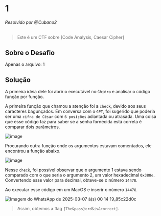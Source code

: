 # 1

###### Resolvido por @Cubano2
> Este é um CTF sobre [Code Analysis, Caesar Cipher]

## Sobre o Desafio  

Apenas o arquivo: 1

## Solução

A primeira ideia dele foi abrir o executável no `Ghidra` e analisar o código função por função.

A primeira função que chamou a atenção foi a `check`, devido aos seus caracteres bagunçados. Em conversa com o `GPT`, foi sugerido que poderia ser uma `cifra de César` com `6 posições` adiantada ou atrasada. Uma coisa que esse código faz para saber se a senha fornecida está correta é comparar dois parâmetros.

![image](https://github.com/user-attachments/assets/538aa8e6-da81-4e72-8dc6-dcd8a5f558ae)

Procurando outra função onde os argumentos estavam comentados, ele encontrou a função abaixo.

![image](https://github.com/user-attachments/assets/034604ca-869b-4a8f-bcee-50d4460d078f)

Nesse `check`, foi possível observar que o argumento 1 estava sendo comparado com o que seria o argumento 2, um valor hexadecimal `0x388e`. Convertendo esse valor para decimal, obteve-se o número `14478`.

Ao executar esse código em um MacOS e inserir o número `14478`.

![Imagem do WhatsApp de 2025-03-07 à(s) 00 14 19_85c22d0c](https://github.com/user-attachments/assets/0c337889-aa0a-4526-b02f-61d3024c7198)

> Assim, obtemos a flag `[The&pass}ord&is&correct]`.

